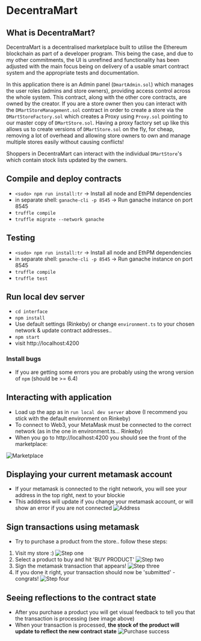 # DecentraMart

## What is DecentraMart?
DecentraMart is a decentralised marketplace built to utilise the Ethereum blockchain as part of a developer program.
This being the case, and due to my other commitments, the UI is unrefined and functionality has been adjusted
with the main focus being on delivery of a usable smart contract system and the appropriate tests and documentation. 

In this application there is an Admin panel (`DmartAdmin.sol`) which manages the user roles (admins and store owners),
providing access control across the whole system. This contract, along with the other core contracts, are owned by the creator.
If you are a store owner then you can interact with the `DMartStoreManagement.sol` contract in order to create a store
via the `DMartStoreFactory.sol` which creates a Proxy using `Proxy.sol` pointing to our master copy of `DMartStore.sol`.
Having a proxy factory set up like this allows us to create versions of `DMartStore.sol` on the fly, for cheap, removing 
a lot of overhead and allowing store owners to own and manage multiple stores easily without causing conflicts!

Shoppers in DecentraMart can interact with the individual `DMartStore`'s which contain stock lists updated by the owners.


<!-- ## First
 - Globally [Install node](https://nodejs.org/en/download/package-manager/#debian-and-ubuntu-based-linux-distributions) 
 - Globally install `npm` (v6.4.0) (`sudo npm install -g npm`) globally on your machine via package manager -->


## Compile and deploy contracts
 - `<sudo> npm run install:tr` -> Install all node and EthPM dependencies
 - in separate shell: `ganache-cli -p 8545` -> Run ganache instance on port 8545
 - `truffle compile`
 - `truffle migrate --network ganache`

 ## Testing
 - `<sudo> npm run install:tr` -> Install all node and EthPM dependencies
 - in separate shell: `ganache-cli -p 8545` -> Run ganache instance on port 8545
 - `truffle compile`
 - `truffle test`



## Run local dev server
 - `cd interface`
 - `npm install`
 - Use default settings (Rinkeby) or change `environment.ts` to your chosen network & update contract addresses..
 - `npm start`
 - visit http://localhost:4200

 ### Install bugs
  - If you are getting some errors you are probably using the wrong version of `npm` (should be >= 6.4)



## Interacting with application

 - Load up the app as in `run local dev server` above (I recommend you stick with the default environment on Rinkeby)
 - To connect to Web3, your MetaMask must be connected to the correct network (as in the one in environment.ts... Rinkeby)
 - When you go to http://localhost:4200 you should see the front of the marketplace:

 ![Marketplace](https://github.com/alsco77/Decentra-Mart/blob/master/screenshots/loaded.png)


## Displaying your current metamask account
 - If your metamask is connected to the right network, you will see your address in the top right, next to your blockie
 - This adddress will update if you change your metamask account, or will show an error if you are not connected
 ![Address](https://github.com/alsco77/Decentra-Mart/blob/master/screenshots/address.png)


## Sign transactions using metamask
 - Try to purchase a product from the store.. follow these steps:
 1. Visit my store :)
  ![Step one](https://github.com/alsco77/Decentra-Mart/blob/master/screenshots/buy-1.png)
 2. Select a product to buy and hit 'BUY PRODUCT'
  ![Step two](https://github.com/alsco77/Decentra-Mart/blob/master/screenshots/buy-2.png)
 3. Sign the metamask transaction that appears!
  ![Step three](https://github.com/alsco77/Decentra-Mart/blob/master/screenshots/buy-3.png)
 3. If you done it right, your transaction should now be 'submitted' - congrats!
  ![Step four](https://github.com/alsco77/Decentra-Mart/blob/master/screenshots/buy-4.png)

## Seeing reflections to the contract state
 - After you purchase a product you will get visual feedback to tell you that the transaction is processing (see image above)
 - When your transaction is processed, __the stock of the product will update to reflect the new contract state__
   ![Purchase success](https://github.com/alsco77/Decentra-Mart/blob/master/screenshots/buy-5.png)

